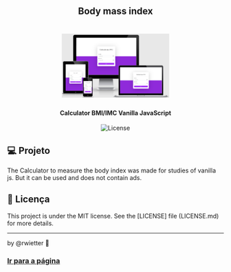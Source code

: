 <h2 align="center">Body mass index</h2>


<h1 align="center">
    <img alt="DevRadar" title="#delicinha" src="https://github.com/rwietter/body-mass-index/blob/master/static/layout.png" width="250px" />
</h1>

<h4 align="center">
  Calculator BMI/IMC Vanilla JavaScript
</h4>
<p align="center">
  <img alt="License" src="https://img.shields.io/badge/license-MIT-brightgreen">
</p>

## :computer: Projeto

The Calculator to measure the body index was made for studies of vanilla js. But it can be used and does not contain ads.

## :memo: Licença

This project is under the MIT license. See the [LICENSE] file (LICENSE.md) for more details.

---

by @rwietter :rocket:


### [Ir para a página](https://imc-calculator.netlify.com/)
